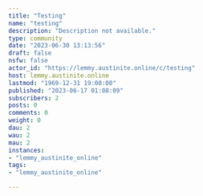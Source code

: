 ```yaml
---
title: "Testing" 
name: "testing"
description: "Description not available."
type: community
date: "2023-06-30 13:13:56"
draft: false
nsfw: false
actor_id: "https://lemmy.austinite.online/c/testing"
host: lemmy.austinite.online
lastmod: "1969-12-31 19:00:00"
published: "2023-06-17 01:08:09"
subscribers: 2
posts: 0
comments: 0
weight: 0
dau: 2
wau: 2
mau: 2
instances:
- "lemmy_austinite_online"
tags: 
- "lemmy_austinite_online"

---
```

